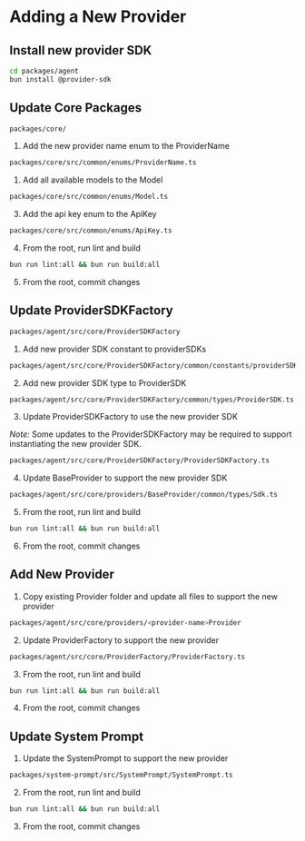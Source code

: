 # Adding a New Provider

## Install new provider SDK

```bash
cd packages/agent
bun install @provider-sdk
```

## Update Core Packages

```bash
packages/core/
```

1. Add the new provider name enum to the ProviderName

```bash
packages/core/src/common/enums/ProviderName.ts
```

1. Add all available models to the Model

```bash
packages/core/src/common/enums/Model.ts
```

3. Add the api key enum to the ApiKey

```bash
packages/core/src/common/enums/ApiKey.ts
```

4. From the root, run lint and build

```bash
bun run lint:all && bun run build:all
```

5. From the root, commit changes

## Update ProviderSDKFactory

```bash
packages/agent/src/core/ProviderSDKFactory
```

1. Add new provider SDK constant to providerSDKs

```bash
packages/agent/src/core/ProviderSDKFactory/common/constants/providerSDKs.ts
```

2. Add new provider SDK type to ProviderSDK

```bash
packages/agent/src/core/ProviderSDKFactory/common/types/ProviderSDK.ts
```

3. Update ProviderSDKFactory to use the new provider SDK

_Note:_ Some updates to the ProviderSDKFactory may be required to support instantiating the new provider SDK.

```bash
packages/agent/src/core/ProviderSDKFactory/ProviderSDKFactory.ts
```

4. Update BaseProvider to support the new provider SDK

```bash
packages/agent/src/core/providers/BaseProvider/common/types/Sdk.ts
```

5. From the root, run lint and build

```bash
bun run lint:all && bun run build:all
```

6. From the root, commit changes

## Add New Provider

1. Copy existing Provider folder and update all files to support the new provider

```bash
packages/agent/src/core/providers/<provider-name>Provider
```

2. Update ProviderFactory to support the new provider

```bash
packages/agent/src/core/ProviderFactory/ProviderFactory.ts
```

3. From the root, run lint and build

```bash
bun run lint:all && bun run build:all
```

4. From the root, commit changes

## Update System Prompt

1. Update the SystemPrompt to support the new provider

```bash
packages/system-prompt/src/SystemPrompt/SystemPrompt.ts
```

2. From the root, run lint and build

```bash
bun run lint:all && bun run build:all
```

3. From the root, commit changes
